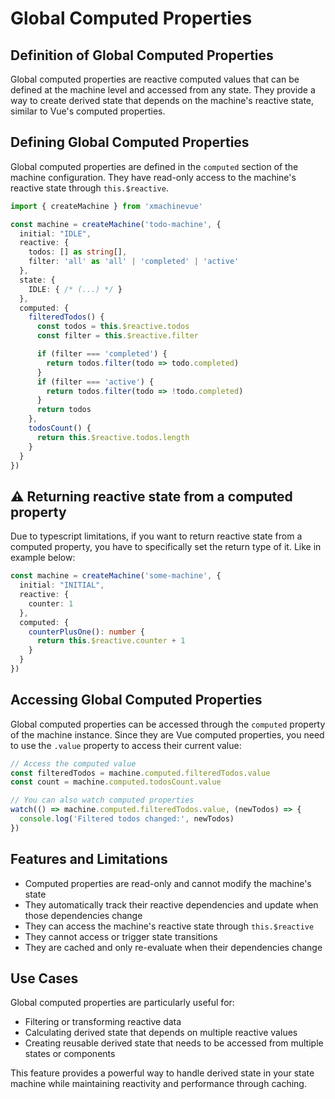 # Global Computed Properties

## Definition of Global Computed Properties
Global computed properties are reactive computed values that can be defined at the machine level and accessed from any state. They provide a way to create derived state that depends on the machine's reactive state, similar to Vue's computed properties.

## Defining Global Computed Properties
Global computed properties are defined in the `computed` section of the machine configuration. They have read-only access to the machine's reactive state through `this.$reactive`.

```typescript
import { createMachine } from 'xmachinevue'

const machine = createMachine('todo-machine', {
  initial: "IDLE",
  reactive: {
    todos: [] as string[],
    filter: 'all' as 'all' | 'completed' | 'active'
  },
  state: {
    IDLE: { /* (...) */ }
  },
  computed: {
    filteredTodos() {
      const todos = this.$reactive.todos
      const filter = this.$reactive.filter

      if (filter === 'completed') {
        return todos.filter(todo => todo.completed)
      }
      if (filter === 'active') {
        return todos.filter(todo => !todo.completed)
      }
      return todos
    },
    todosCount() {
      return this.$reactive.todos.length
    }
  }
})
```

## ⚠️ Returning reactive state from a computed property
Due to typescript limitations, if you want to return reactive state from a computed property, you have to specifically set the return type of it. Like in example below:

```typescript
const machine = createMachine('some-machine', {
  initial: "INITIAL",
  reactive: {
    counter: 1
  },
  computed: {
    counterPlusOne(): number {
      return this.$reactive.counter + 1
    }
  }
})
```

## Accessing Global Computed Properties
Global computed properties can be accessed through the `computed` property of the machine instance. Since they are Vue computed properties, you need to use the `.value` property to access their current value:

```typescript
// Access the computed value
const filteredTodos = machine.computed.filteredTodos.value
const count = machine.computed.todosCount.value

// You can also watch computed properties
watch(() => machine.computed.filteredTodos.value, (newTodos) => {
  console.log('Filtered todos changed:', newTodos)
})
```

## Features and Limitations
- Computed properties are read-only and cannot modify the machine's state
- They automatically track their reactive dependencies and update when those dependencies change
- They can access the machine's reactive state through `this.$reactive`
- They cannot access or trigger state transitions
- They are cached and only re-evaluate when their dependencies change

## Use Cases
Global computed properties are particularly useful for:
- Filtering or transforming reactive data
- Calculating derived state that depends on multiple reactive values
- Creating reusable derived state that needs to be accessed from multiple states or components

This feature provides a powerful way to handle derived state in your state machine while maintaining reactivity and performance through caching. 